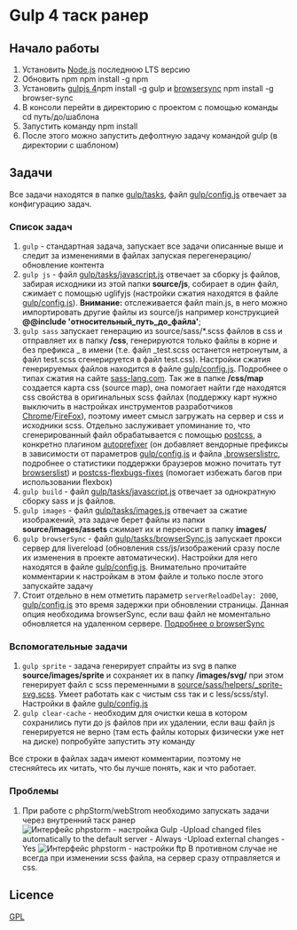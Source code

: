 # Gulp 4 таск ранер

## Начало работы

1. Установить [Node.js](https://nodejs.org/en/) последнюю LTS версию
2. Обновить npm npm install -g npm
3. Установить [gulpjs 4](http://gulpjs.com/)npm install -g gulp и [browsersync](http://browsersync.io) npm install -g browser-sync
4. В консоли перейти в директорию с проектом с помощью команды cd путь/до/шаблона
5. Запустить команду npm install
6. После этого можно запустить дефолтную задачу командой gulp (в директории с шаблоном)

## Задачи

Все задачи находятся в папке [gulp/tasks](gulp/tasks), файл [gulp/config.js](gulp/config.js) отвечает за конфигурацию задач.
### Список задач

1. `gulp` - стандартная задача, запускает все задачи описанные выше и следит за изменениями в файлах запуская перегенерацию/обновление контента
2. `gulp js` - файл [gulp/tasks/javascript.js](gulp/tasks/javascript.js) отвечает за сборку js файлов, забирая исходники из этой папки **source/js**, собирает в один файл, сжимает с помощью uglifyjs (настройки сжатия находятся в файле [gulp/config.js](gulp/config.js#L139)).
**Внимание:** отслеживается файл main.js, в него можно импортировать другие файлы из source/js например конструкцией **@@include 'относительный_путь_до_файла'**;
3. `gulp sass` запускает генерацию из source/sass/*.scss файлов в css и отправляет их в папку **/css**, генерируются только файлы в корне и без префикса _ в имени (т.е. файл _test.scss останется нетронутым, а файл test.scss сгенерируется в файл test.css). Настройки сжатия генерируемых файлов находится в файле [gulp/config.js](gulp/config.js#L32). Подробнее о типах сжатия на сайте [sass-lang.com](http://sass-lang.com/documentation/file.SASS_REFERENCE.html#output_style). Так же в папке **/css/map** создается карта css (source map), она помогает найти где находятся css свойства в оригинальных scss файлах (поддержку карт нужно выключить в настройках инструментов разработчиков [Chrome](https://developer.chrome.com/devtools/docs/settings)/[FireFox](https://developer.mozilla.org/en-US/docs/Tools/Debugger/How_to/Use_a_source_map)), поэтому имеет смысл загружать на сервер и css и исходники scss.
Отдельно заслуживает упоминание тo, что сгенерированный файл обрабатывается с помощью [postcss](https://github.com/postcss/postcss), а конкретно плагином [autoprefixer](https://github.com/postcss/autoprefixer) (он добавляет вендорные префиксы в зависимости от параметров [gulp/config.js](gulp/config.js#L52) и файла [.browserslistrc](.browserslistrc), подробнее о статистики поддержки браузеров можно почитать тут [browserslist](https://github.com/browserslist/browserslist)) и [postcss-flexbugs-fixes](https://github.com/luisrudge/postcss-flexbugs-fixes) (помогает избежать багов при использовании flexbox)
4. `gulp build` - файл [gulp/tasks/javascript.js](gulp/tasks/server-build.js) отвечает за однократную сборку sass и js файлов.
5. `gulp images` - файл [gulp/tasks/images.js](gulp/tasks/images.js) отвечает за сжатие изображений, эта задаче берет файлы из папки **source/images/assets** сжимает их и переносит в папку **images/**
6. `gulp browserSync` - файл [gulp/tasks/browserSync.js](gulp/tasks/browserSync.js) запускает прокси сервер для livereload (обновления css/js/изображений сразу после их изменения в проекте автоматически). Настройки для него находятся в файле [gulp/config.js](gulp/config.js#L9). Внимательно прочитайте комментарии к настройкам в этом файле и только после этого запускайте задачу
7. Стоит отдельно в нем отметить параметр `serverReloadDelay: 2000`, [gulp/config.js](gulp/config.js#L4) это время задержки при обновлении страницы. Данная опция необходима browserSync, если ваш файл не моментально обновляется на удаленном сервере.
[Подробнее о browserSync](https://www.browsersync.io/)

### Вспомогательные задачи
1. `gulp sprite` - задача генерирует спрайты из svg в папке **source/images/sprite** и сохраняет их в папку **/images/svg/** при этом генерирует файл с scss переменными в [source/sass/helpers/_sprite-svg.scss](source/sass/helpers). Умеет работать как с чистым css так и с less/scss/styl. Настройки в файле [gulp/config.js](gulp/config.js#L97)
2. `gulp clear-cache` - необходим для очистки кеша в котором сохранились пути до js файлов при их удалении, если ваш файл js генерируется не верно (там есть файлы которых физически уже нет на диске) попробуйте запустить эту команду

Все строки в файлах задач имеют комментарии, поэтому не стесняйтесь их читать, что бы лучше понять, как и что работает.

### Проблемы

1. При работе с phpStorm/webStrom необходимо запускать задачи через внутренний таск ранер
![Интерфейс phpstorm - настройка Gulp](http://i.imgur.com/eIC1Eg2.png)
-Upload changed files automatically to the default server - Always
-Upload external changes - Yes
![Интерфейс phpstorm - настройки ftp](http://i.imgur.com/sVHDAdS.png)
В противном случае не всегда при изменении scss файла, на сервер сразу отправляется и css.

## Licence

[GPL](LICENSE)